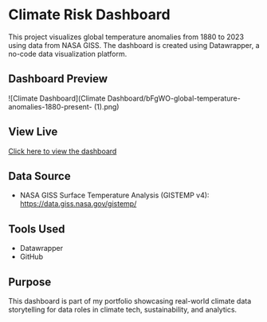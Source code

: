 # Climate Risk Dashboard

This project visualizes global temperature anomalies from 1880 to 2023 using data from NASA GISS. The dashboard is created using Datawrapper, a no-code data visualization platform.

## Dashboard Preview
![Climate Dashboard](Climate Dashboard/bFgWO-global-temperature-anomalies-1880-present- (1).png)

## View Live
[Click here to view the dashboard](https://www.datawrapper.de/_/bFgWO/)

## Data Source
- NASA GISS Surface Temperature Analysis (GISTEMP v4): https://data.giss.nasa.gov/gistemp/

## Tools Used
- Datawrapper
- GitHub

## Purpose
This dashboard is part of my portfolio showcasing real-world climate data storytelling for data roles in climate tech, sustainability, and analytics.
